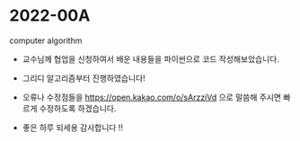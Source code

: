 # 2022-00A
computer algorithm

- 교수님께 협업을 신청하여서 배운 내용들을 파이썬으로 코드 작성해보았습니다.
- 그리디 알고리즘부터 진행하였습니다!

- 오류나 수정점들을 https://open.kakao.com/o/sArzziVd 으로 말씀해 주시면 빠르게 수정하도록 하겠습니다. 
- 좋은 하루 되세용 감사합니다 !!
